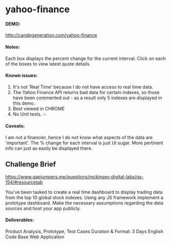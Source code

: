 yahoo-finance
=============

#### DEMO: ####
http://candpgeneration.com/yahoo-finance
#### Notes: ####
Each box displays the percent change for the current interval. Click on each of the boxes to view latest quote details.

#### Known issues: ####
1. It's not 'Real Time' because I do not have access to real time data. 
2. The Yahoo Finance API returns bad data for certain indexes, so those have been commented out - as a result only 5 indexes are displayed in this demo.
3. Best viewed in CHROME
4. No Unit tests. :boom:

#### Caveats: ####
I am not a financier, hence I do not know what aspects of the data are 'important'. The % change for each interval is just UI sugar. More pertinent info can just as easily be displayed there.

## Challenge Brief ##
https://www.gapjumpers.me/questions/mckinsey-digital-labs/qs-154/#resourcetab

You've been tasked to create a real time dashboard to display trading data from the top 10 global stock indexes.
Using any JS framework implement a prototype dashboard.
Make the necessary assumptions regarding the data sources and host your app publicly.

#### Deliverables: ####
Product Analysis, Prototype, Test Cases
Duration & Format: 3 Days  English  Code Base Web Application
